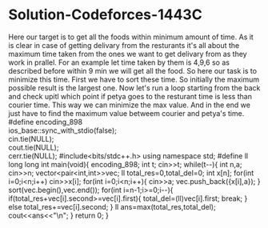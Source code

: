 # Solution-Codeforces-1443C
Here our target is to get all the foods within minimum amount of time. As it is clear in case of getting delivary from the resturants it's all about the maximum time taken from the ones we want to get delivary from as they work in prallel. For an example let time taken by them is 4,9,6 so as described before within 9 min we will get all the food. So here our task is to minimize this time. First we have to sort these time. So initially the maximum possible result is the largest one. Now let's run a loop starting from the back and check upitl which point if petya goes to the resturant time is less than courier time. This way we can minimize the max value. And in the end we just have to find the maximum value betweem courier and petya's time.
#define encoding_898                 \
    ios_base::sync_with_stdio(false);\
    cin.tie(NULL);                   \
    cout.tie(NULL);                  \
    cerr.tie(NULL);
#include<bits/stdc++.h>
using namespace std;
#define ll long long
int main(void){
    encoding_898;
    int t;
    cin>>t;
    while(t--){
        int n,a;
        cin>>n;
        vector<pair<int,int>>vec;
        ll total_res=0,total_del=0;
        int x[n];
        for(int i=0;i<n;i++)
            cin>>x[i];
        for(int i=0;i<n;i++){
            cin>>a;
            vec.push_back({x[i],a});
        }
        sort(vec.begin(),vec.end());
        for(int i=n-1;i>=0;i--){
            if(total_res+vec[i].second>=vec[i].first){
                total_del=(ll)vec[i].first;
                 break;
            }
            else
                total_res+=vec[i].second;
        }
        ll ans=max(total_res,total_del);
        cout<<ans<<"\n";
    }
    return 0;
}
